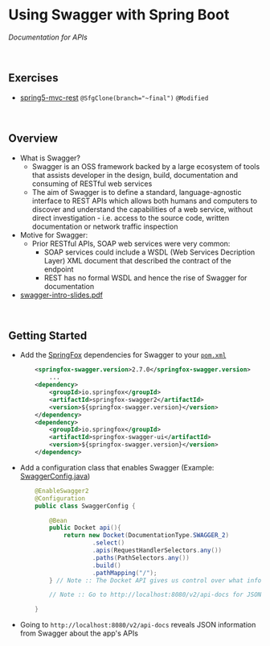 # Using Swagger with Spring Boot
*Documentation for APIs*

<br>

## Exercises
* [spring5-mvc-rest](../24-restful-with-spring-mvc/exercises/spring5-mvc-rest) `@SfgClone(branch="~final")` `@Modified`

<br>

## Overview
* What is Swagger?
    * Swagger is an OSS framework backed by a large ecosystem of tools that assists developer in the design, build, documentation and consuming of RESTful web services
    * The aim of Swagger is to define a standard, language-agnostic interface to REST APIs which allows both humans and computers to discover and understand the capabilities of a web service, without direct investigation - i.e. access to the source code, written documentation or network traffic inspection
* Motive for Swagger:
    * Prior RESTful APIs, SOAP web services were very common:
        * SOAP services could include a WSDL (Web Services Decription Layer) XML document that described the contract of the endpoint
        * REST has no formal WSDL and hence the rise of Swagger for documentation
* [swagger-intro-slides.pdf](./res/swagger-intro-slides.pdf)

<br>

## Getting Started
* Add the [SpringFox](https://github.com/springfox/springfox) dependencies for Swagger to your [`pom.xml`](../24-restful-with-spring-mvc/exercises/spring5-mvc-rest/pom.xml)
    ```xml
        <springfox-swagger.version>2.7.0</springfox-swagger.version>
            ...
        <dependency>
            <groupId>io.springfox</groupId>
            <artifactId>springfox-swagger2</artifactId>
            <version>${springfox-swagger.version}</version>
        </dependency>
        <dependency>
            <groupId>io.springfox</groupId>
            <artifactId>springfox-swagger-ui</artifactId>
            <version>${springfox-swagger.version}</version>
        </dependency>
    ```
* Add a configuration class that enables Swagger (Example: [SwaggerConfig.java](../24-restful-with-spring-mvc/exercises/spring5-mvc-rest/src/main/java/guru/springfamework/config/SwaggerConfig.java))
    ```java 
        @EnableSwagger2
        @Configuration
        public class SwaggerConfig {

            @Bean
            public Docket api(){
                return new Docket(DocumentationType.SWAGGER_2)
                        .select()
                        .apis(RequestHandlerSelectors.any())
                        .paths(PathSelectors.any())
                        .build()
                        .pathMapping("/");
            } // Note :: The Docket API gives us control over what info we expose through Swagger

            // Note :: Go to http://localhost:8080/v2/api-docs for JSON info about the APIs

        }
    ```
* Going to `http://localhost:8080/v2/api-docs` reveals JSON information from Swagger about the app's APIs